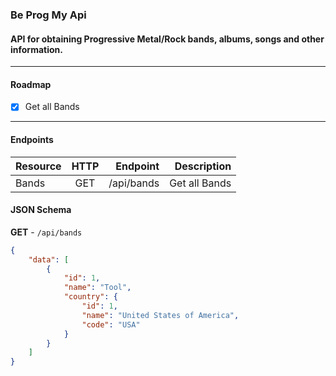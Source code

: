 ### Be Prog My Api

#### API for obtaining Progressive Metal/Rock bands, albums, songs and other information.

<hr>

#### Roadmap

* [x] Get all Bands

<hr>

#### Endpoints

| Resource       | HTTP     | Endpoint     | Description |
| :------------- | :----------:  | -----------: | -----------: |
|  Bands         | GET           | /api/bands    | Get all Bands |

#### JSON Schema

**GET** - `/api/bands`
```json
{
    "data": [
        {
            "id": 1,
            "name": "Tool",
            "country": {
                "id": 1,
                "name": "United States of America",
                "code": "USA"
            }
        }
    ]
}
```
